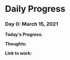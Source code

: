 # Daily Progress

### Day 0: March 15, 2021

**Today's Progress**: 

**Thoughts:** 

**Link to work:** 
